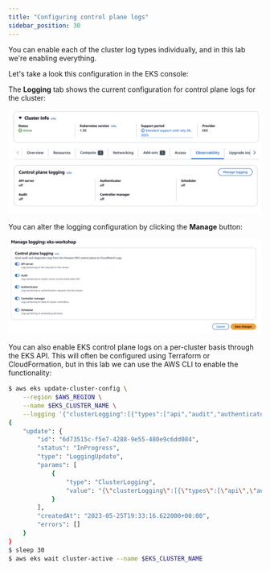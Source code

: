 ```yaml
---
title: "Configuring control plane logs"
sidebar_position: 30
---
```


You can enable each of the cluster log types individually, and in this lab we're enabling everything.

Let's take a look this configuration in the EKS console:

<ConsoleButton url="https://console.aws.amazon.com/eks/home#/clusters/eks-workshop?selectedTab=cluster-logging-tab" service="eks" label="Open EKS console"/>

The **Logging** tab shows the current configuration for control plane logs for the cluster:

![EKS Console Observability Tab](./assets/logging-cluster-observability-tab.webp)
![EKS Console Control Plane Tab](./assets/logging-cluster-control-plane-logging-tab.webp)

You can alter the logging configuration by clicking the **Manage** button:

![Enable Logging](./assets/logging-cluster-enable-control-plane-logging.webp)

You can also enable EKS control plane logs on a per-cluster basis through the EKS API. This will often be configured using Terraform or CloudFormation, but in this lab we can use the AWS CLI to enable the functionality:

```bash hook=cluster-logging
$ aws eks update-cluster-config \
    --region $AWS_REGION \
    --name $EKS_CLUSTER_NAME \
    --logging '{"clusterLogging":[{"types":["api","audit","authenticator","controllerManager","scheduler"],"enabled":true}]}'
{
    "update": {
        "id": "6d73515c-f5e7-4288-9e55-480e9c6dd084",
        "status": "InProgress",
        "type": "LoggingUpdate",
        "params": [
            {
                "type": "ClusterLogging",
                "value": "{\"clusterLogging\":[{\"types\":[\"api\",\"audit\",\"authenticator\",\"controllerManager\",\"scheduler\"],\"enabled\":true}]}"
            }
        ],
        "createdAt": "2023-05-25T19:33:16.622000+00:00",
        "errors": []
    }
}
$ sleep 30
$ aws eks wait cluster-active --name $EKS_CLUSTER_NAME
```
